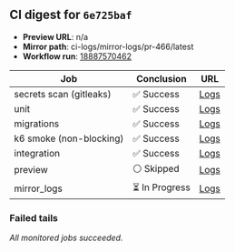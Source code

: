 <!-- AWA-CI-DIGEST -->
## CI digest for `6e725baf`

- **Preview URL**: n/a
- **Mirror path**: ci-logs/mirror-logs/pr-466/latest
- **Workflow run**: [18887570462](https://github.com/AlexBomber12/AWA-App/actions/runs/18887570462)

| Job | Conclusion | URL |
| --- | ---------- | --- |
| secrets scan (gitleaks) | ✅ Success | [Logs](https://github.com/AlexBomber12/AWA-App/actions/runs/18887570462/job/53906798822) |
| unit | ✅ Success | [Logs](https://github.com/AlexBomber12/AWA-App/actions/runs/18887570462/job/53906798848) |
| migrations | ✅ Success | [Logs](https://github.com/AlexBomber12/AWA-App/actions/runs/18887570462/job/53907087147) |
| k6 smoke (non-blocking) | ✅ Success | [Logs](https://github.com/AlexBomber12/AWA-App/actions/runs/18887570462/job/53907087156) |
| integration | ✅ Success | [Logs](https://github.com/AlexBomber12/AWA-App/actions/runs/18887570462/job/53907087160) |
| preview | ⚪ Skipped | [Logs](https://github.com/AlexBomber12/AWA-App/actions/runs/18887570462/job/53907246508) |
| mirror_logs | ⏳ In Progress | [Logs](https://github.com/AlexBomber12/AWA-App/actions/runs/18887570462/job/53907246283) |

### Failed tails

_All monitored jobs succeeded._

